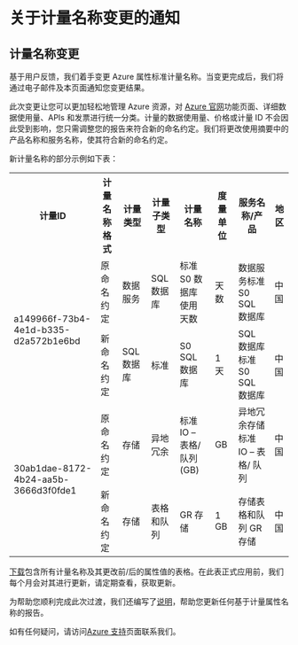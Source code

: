 ﻿<properties
	pageTitle="计量名称变更 | Azure"
    description="关于计量名称变更的通知"
    services=""
    documentationCenter=""
    authors=""
    manager=""
    editor=""
    tags=""/>

<tags ms.service="announcement" ms.date="02/2017" wacn.date="02/2017" wacn.lang="cn"/>

# 关于计量名称变更的通知

## 计量名称变更

基于用户反馈，我们着手变更 Azure 属性标准计量名称。当变更完成后，我们将通过电子邮件及本页面通知您变更结果。

此次变更让您可以更加轻松地管理 Azure 资源，对 <a id="meter_name_changes_www.azure.cn" href="https://www.azure.cn">Azure 官网</a>功能页面、详细数据使用量、APIs 和发票进行统一分类。计量的数据使用量、价格或计量 ID 不会因此受到影响，您只需调整您的报告来符合新的命名约定。我们将更改使用摘要中的产品名称和服务名称，使其符合新的命名约定。

新计量名称的部分示例如下表：

<table>
<tr><th>计量ID</th><th>计量名称格式</th><th>计量类型</th><th>计量子类型</th><th>计量名称</th><th>度量单位</th><th>服务名称/产品</th><th>地区</th></tr>
<tr><td rowspan="2">a149966f-73b4-4e1d-b335-d2a572b1e6bd </td><td>原命名约定</td><td>数据服务</td><td>SQL数据库</td><td>标准 S0 数据库使用天数</td><td>天数</td><td>数据服务标准 S0 SQL 数据库</td><td>中国 </td></tr>
<tr>         <td>新命名约定</td><td>SQL 数据库</td><td>标准</td><td>S0 SQL 数据库 </td><td>1 天</td><td>SQL 数据库标准 S0 SQL 数据库</td><td> 中国</td></tr>
<tr><td rowspan="2">30ab1dae-8172-4b24-aa5b-3666d3f0fde1 </td><td>原命名约定</td><td>存储</td><td>异地冗余</td><td>标准 IO – 表格/ 队列(GB) </td><td>GB </td><td>异地冗余存储标准 IO – 表格/ 队列</td><td>中国</td></tr>
<tr>         <td>新命名约定</td><td>存储</td><td>表格和队列</td><td>GR 存储</td><td>1 GB </td><td>存储表格和队列 GR 存储</td><td>中国</td></tr>
</table>

<a id="meter_name_changes_China_meter_standardization-17.2.pdf" href="//wacndevelop.blob.core.chinacloudapi.cn/marketing-resource/documents/China_meter_standardization-17.2.pdf">下载</a>包含所有计量名称及其更改前/后的属性值的表格。在此表正式应用前，我们每个月会对其进行更新，请定期查看，获取更新。

为帮助您顺利完成此次过渡，我们还编写了<a id="meter_name_changes_meter-update-reports" href="/support/meter-update-reports/">说明</a>，帮助您更新任何基于计量属性名称的报告。 

如有任何疑问，请访问<a id="meter_name_changes_contact" href="/support/contact/">Azure 支持</a>页面联系我们。